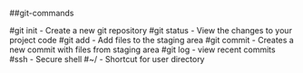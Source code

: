 ##git-commands

#git init - Create a new git repository
#git status - View the changes to your project code
#git add - Add files to the staging area
#git commit - Creates a new commit with files from staging area
#git log - view recent commits
#ssh - Secure shell
#~/ - Shortcut for user directory
